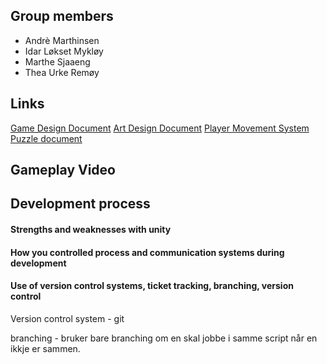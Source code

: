 ## Group members
- Andrè Marthinsen
- Idar Løkset Mykløy
- Marthe Sjaaeng
- Thea Urke Remøy

## Links
[Game Design Document](https://mousedevs.atlassian.net/wiki/spaces/GP/pages/393429/Game+Design+Document)
[Art Design Document](https://mousedevs.atlassian.net/wiki/spaces/GP/pages/884737/Art+Design+Document)
[Player Movement System](https://mousedevs.atlassian.net/wiki/spaces/GP/pages/3833857/PlayerMovementSystem)
[Puzzle document](https://mousedevs.atlassian.net/wiki/spaces/GP/pages/2654209/Puzzles)

## Gameplay Video

## Development process

#### Strengths and weaknesses with unity

#### How you controlled process and communication systems during development

#### Use of version control systems, ticket tracking, branching, version control
Version control system - git

branching - bruker bare branching om en skal jobbe i samme script når en ikkje er sammen.
